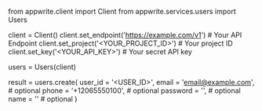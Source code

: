 from appwrite.client import Client
from appwrite.services.users import Users

client = Client()
client.set_endpoint('https://example.com/v1') # Your API Endpoint
client.set_project('<YOUR_PROJECT_ID>') # Your project ID
client.set_key('<YOUR_API_KEY>') # Your secret API key

users = Users(client)

result = users.create(
    user_id = '<USER_ID>',
    email = 'email@example.com', # optional
    phone = '+12065550100', # optional
    password = '', # optional
    name = '<NAME>' # optional
)
